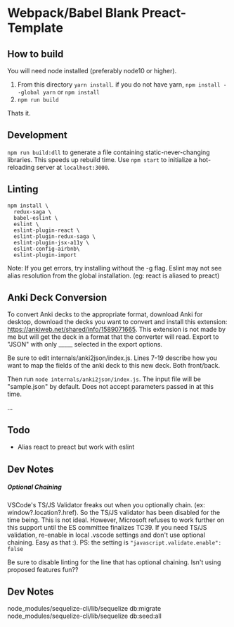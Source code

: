 #  Webpack/Babel Blank Preact-Template

## How to build
You will need node installed (preferably node10 or higher).

1. From this directory `yarn install`. if you do not have yarn, `npm install --global yarn` or `npm install`
2. `npm run build`

Thats it.

## Development
`npm run build:dll` to generate a file containing static-never-changing libraries. This speeds up rebuild time.
Use `npm start` to initialize a hot-reloading server at `localhost:3000`.

## Linting
```
npm install \
  redux-saga \
  babel-eslint \
  eslint \
  eslint-plugin-react \
  eslint-plugin-redux-saga \
  eslint-plugin-jsx-a11y \
  eslint-config-airbnb\
  eslint-plugin-import
```
Note: If you get errors, try installing without the -g flag. Eslint may not see alias resolution from the global installation. (eg: react is aliased to preact)

## Anki Deck Conversion
To convert Anki decks to the appropriate format, download Anki for desktop, download the decks you want to convert and install this extension: https://ankiweb.net/shared/info/1589071665. This extension is not made by me but will get the deck in a format that the converter will read. Export to "JSON" with only _____ selected in the export options.

Be sure to edit internals/anki2json/index.js. Lines 7-19 describe how you want to map the fields of the anki deck to this new deck. Both front/back.

Then run `node internals/anki2json/index.js`. The input file will be "sample.json" by default. Does not accept parameters passed in at this time.

...

## Todo
* Alias react to preact but work with eslint

## Dev Notes
##### Optional Chaining
VSCode's TS/JS Validator freaks out when you optionally chain. (ex: window?.location?.href). So the TS/JS validator has been disabled for the time being. This is not ideal. However, Microsoft refuses to work further on this support until the ES committee finalizes TC39. If you need TS/JS validation, re-enable in local .vscode settings and don't use optional chaining. Easy as that :). PS: the setting is `"javascript.validate.enable": false`

Be sure to disable linting for the line that has optional chaining. Isn't using proposed features fun??



## Dev Notes
node_modules/sequelize-cli/lib/sequelize db:migrate
node_modules/sequelize-cli/lib/sequelize db:seed:all
